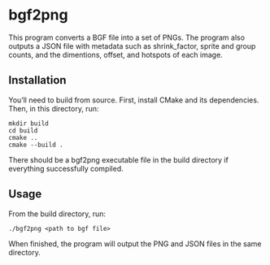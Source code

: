 # bgf2png
This program converts a BGF file into a set of PNGs. The program also outputs a JSON file with metadata such as shrink_factor, sprite and group counts, and the dimentions, offset, and hotspots of each image.
## Installation
You’ll need to build from source. First, install CMake and its dependencies. Then, in this directory, run:
```
mkdir build
cd build
cmake ..
cmake --build .
```
There should be a bgf2png executable file in the build directory if everything successfully compiled.
## Usage
From the build directory, run:
```
./bgf2png <path to bgf file>
```
When finished, the program will output the PNG and JSON files in the same directory.